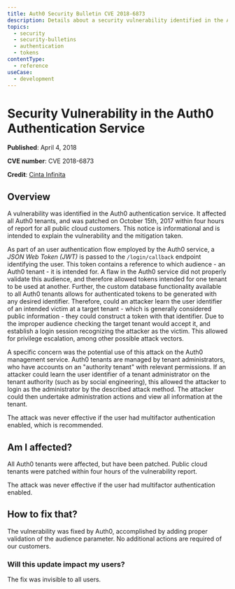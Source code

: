 ```yaml
---
title: Auth0 Security Bulletin CVE 2018-6873
description: Details about a security vulnerability identified in the Auth0 authentication service
topics:
  - security
  - security-bulletins
  - authentication
  - tokens
contentType:
  - reference
useCase:
  - development
---
```

# Security Vulnerability in the Auth0 Authentication Service

**Published**: April 4, 2018

**CVE number**: CVE 2018-6873

**Credit**: [Cinta Infinita](http://www.cintainfinita.com/)

## Overview

A vulnerability was identified in the Auth0 authentication service. It affected all Auth0 tenants, and was patched on October 15th, 2017 within four hours of report for all public cloud customers. This notice is informational and is intended to explain the vulnerability and the mitigation taken.

As part of an user authentication flow employed by the Auth0 service, a <dfn data-key="json-web-token">JSON Web Token (JWT)</dfn> is passed to the `/login/callback` endpoint identifying the user. This token contains a reference to which audience - an Auth0 tenant - it is intended for. A flaw in the Auth0 service did not properly validate this audience, and therefore allowed tokens intended for one tenant to be used at another. Further, the custom database functionality available to all Auth0 tenants allows for authenticated tokens to be generated with any desired identifier. Therefore, could an attacker learn the user identifier of an intended victim at a target tenant - which is generally considered public information - they could construct a token with that identifier. Due to the improper audience checking the target tenant would accept it, and establish a login session recognizing the attacker as the victim. This allowed for privilege escalation, among other possible attack vectors. 

A specific concern was the potential use of this attack on the Auth0 management service. Auth0 tenants are managed by tenant administrators, who have accounts on an "authority tenant" with relevant permissions. If an attacker could learn the user identifier of a tenant administrator on the tenant authority (such as by social engineering), this allowed the attacker to login as the administrator by the described attack method. The attacker could then undertake administration actions and view all information at the tenant.

The attack was never effective if the user had multifactor authentication enabled, which is recommended.

## Am I affected?

All Auth0 tenants were affected, but have been patched. Public cloud tenants were patched within four hours of the vulnerability report.

The attack was never effective if the user had multifactor authentication enabled.

## How to fix that?

The vulnerability was fixed by Auth0, accomplished by adding proper validation of the audience parameter. No additional actions are required of our customers.

### Will this update impact my users?

The fix was invisible to all users.
